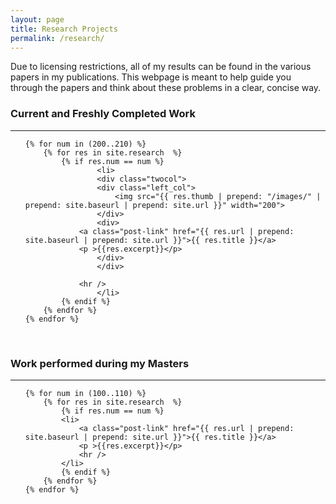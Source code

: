 ```yaml
---
layout: page
title: Research Projects
permalink: /research/
---
```

Due to licensing restrictions, all of my results can be found in the various papers in my publications. This webpage is meant to help guide you through the papers and think about these problems in a clear, concise way. 
<h3>Current and Freshly Completed Work </h3>
<hr />
<ul class="posts">

    {% for num in (200..210) %}
    	{% for res in site.research  %}
    		{% if res.num == num %}
                    <li>
                    <div class="twocol">
                    <div class="left_col">
                        <img src="{{ res.thumb | prepend: "/images/" | prepend: site.baseurl | prepend: site.url }}" width="200">
                    </div>
                    <div>
        		<a class="post-link" href="{{ res.url | prepend: site.baseurl | prepend: site.url }}">{{ res.title }}</a>
        		<p >{{res.excerpt}}</p>
                    </div>
                    </div>
       	            
        	    <hr />
                    </li>
      		{% endif %}
    	{% endfor %}
    {% endfor %}

</ul>


<br />
<h3>Work performed during my Masters </h3>
<hr />	
<ul class="posts">

	{% for num in (100..110) %}
    	{% for res in site.research  %}
    		{% if res.num == num %}
      		<li>
        		<a class="post-link" href="{{ res.url | prepend: site.baseurl | prepend: site.url }}">{{ res.title }}</a>
        		<p >{{res.excerpt}}</p>
        		<hr />
      		</li>
      		{% endif %}
    	{% endfor %}
    {% endfor %}
  </ul>


